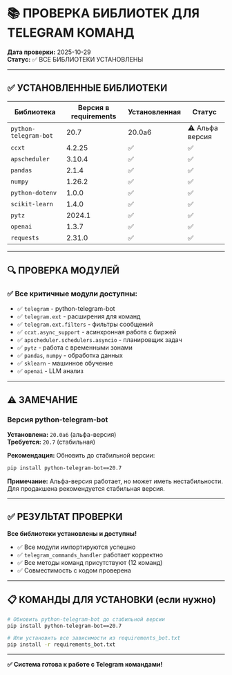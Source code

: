 # 📚 ПРОВЕРКА БИБЛИОТЕК ДЛЯ TELEGRAM КОМАНД

**Дата проверки:** 2025-10-29  
**Статус:** ✅ ВСЕ БИБЛИОТЕКИ УСТАНОВЛЕНЫ

---

## ✅ УСТАНОВЛЕННЫЕ БИБЛИОТЕКИ

| Библиотека | Версия в requirements | Установленная | Статус |
|------------|----------------------|---------------|--------|
| `python-telegram-bot` | 20.7 | 20.0a6 | ⚠️ Альфа версия |
| `ccxt` | 4.2.25 | ✅ | ✅ |
| `apscheduler` | 3.10.4 | ✅ | ✅ |
| `pandas` | 2.1.4 | ✅ | ✅ |
| `numpy` | 1.26.2 | ✅ | ✅ |
| `python-dotenv` | 1.0.0 | ✅ | ✅ |
| `scikit-learn` | 1.4.0 | ✅ | ✅ |
| `pytz` | 2024.1 | ✅ | ✅ |
| `openai` | 1.3.7 | ✅ | ✅ |
| `requests` | 2.31.0 | ✅ | ✅ |

---

## 🔍 ПРОВЕРКА МОДУЛЕЙ

### ✅ Все критичные модули доступны:

- ✅ `telegram` - python-telegram-bot
- ✅ `telegram.ext` - расширения для команд
- ✅ `telegram.ext.filters` - фильтры сообщений
- ✅ `ccxt.async_support` - асинхронная работа с биржей
- ✅ `apscheduler.schedulers.asyncio` - планировщик задач
- ✅ `pytz` - работа с временными зонами
- ✅ `pandas`, `numpy` - обработка данных
- ✅ `sklearn` - машинное обучение
- ✅ `openai` - LLM анализ

---

## ⚠️ ЗАМЕЧАНИЕ

### Версия python-telegram-bot

**Установлена:** `20.0a6` (альфа-версия)  
**Требуется:** `20.7` (стабильная)

**Рекомендация:** Обновить до стабильной версии:
```bash
pip install python-telegram-bot==20.7
```

**Примечание:** Альфа-версия работает, но может иметь нестабильности. Для продакшена рекомендуется стабильная версия.

---

## ✅ РЕЗУЛЬТАТ ПРОВЕРКИ

**Все библиотеки установлены и доступны!**

- ✅ Все модули импортируются успешно
- ✅ `telegram_commands_handler` работает корректно
- ✅ Все методы команд присутствуют (12 команд)
- ✅ Совместимость с кодом проверена

---

## 📋 КОМАНДЫ ДЛЯ УСТАНОВКИ (если нужно)

```bash
# Обновить python-telegram-bot до стабильной версии
pip install python-telegram-bot==20.7

# Или установить все зависимости из requirements_bot.txt
pip install -r requirements_bot.txt
```

---

**✅ Система готова к работе с Telegram командами!**


